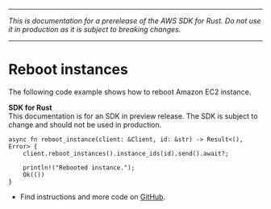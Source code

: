 --------

 *This is documentation for a prerelease of the AWS SDK for Rust\. Do not use it in production as it is subject to breaking changes\.* 

--------

# Reboot instances<a name="ec2_RebootInstances_rust_topic"></a>

The following code example shows how to reboot Amazon EC2 instance\.

**SDK for Rust**  
This documentation is for an SDK in preview release\. The SDK is subject to change and should not be used in production\.
  

```
async fn reboot_instance(client: &Client, id: &str) -> Result<(), Error> {
    client.reboot_instances().instance_ids(id).send().await?;

    println!("Rebooted instance.");
    Ok(())
}
```
+  Find instructions and more code on [GitHub](https://github.com/awsdocs/aws-doc-sdk-examples/tree/main/.rust_alpha/ec2#code-examples)\. 